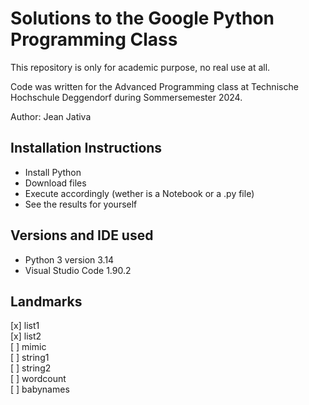# Solutions to the Google Python Programming Class  

This repository is only for academic purpose, no real use at all.  

Code was written for the Advanced Programming class at Technische Hochschule Deggendorf during Sommersemester 2024.  

Author: Jean Jativa  

## Installation Instructions  

- Install Python  
- Download files  
- Execute accordingly (wether is a Notebook or a .py file)  
- See the results for yourself  

## Versions and IDE used  

- Python 3 version 3.14  
- Visual Studio Code 1.90.2  

## Landmarks

[x] list1  
[x] list2  
[ ] mimic  
[ ] string1   
[ ] string2  
[ ] wordcount  
[ ] babynames  
